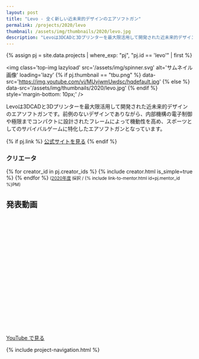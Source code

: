 ```yaml
---
layout: post
title: "Levo - 全く新しい近未来的デザインのエアソフトガン"
permalink: /projects/2020/levo
thumbnail: /assets/img/thumbnails/2020/levo.jpg
description: "Levoは3DCADと3Dプリンターを最大限活用して開発された近未来的デザインのエアソフトガンです。前例のないデザインでありながら、内部機構の電子制御や極限までコンパクトに設計されたフレームによって機動性を高め、スポーツとしてのサバイバルゲームに特化したエアソフトガンとなっています。"
---
```


{% assign pj = site.data.projects | where_exp: "pj", "pj.id == 'levo'" | first %}

<img class='top-img lazyload' src='/assets/img/spinner.svg' alt='サムネイル画像' loading='lazy'
{% if pj.thumbnail == "tbu.png" %} data-src='https://img.youtube.com/vi/MUvjwmUwdsc/hqdefault.jpg'
{% else %}                         data-src='/assets/img/thumbnails/2020/levo.jpg'
{% endif %}                        style='margin-bottom: 10px;' />

Levoは3DCADと3Dプリンターを最大限活用して開発された近未来的デザインのエアソフトガンです。前例のないデザインでありながら、内部機構の電子制御や極限までコンパクトに設計されたフレームによって機動性を高め、スポーツとしてのサバイバルゲームに特化したエアソフトガンとなっています。

{% if pj.link %}
<a href="{{ pj.link }}" target="_blank" class="button">公式サイトを見る</a>
{% endif %}

### クリエータ
<p>
{% for creator_id in pj.creator_ids %}
  {% include creator.html is_simple=true %}
{% endfor %}
<small>(<a href='/projects/2020'>2020年度</a> 採択 / {% include link-to-mentor.html id=pj.mentor_id %}PM)</small>
</p>

## 発表動画
<div class="youtube">
  <iframe width="560" height="315" class="lazyload" data-src="https://www.youtube.com/embed/MUvjwmUwdsc?rel=0" frameborder="0" allowfullscreen=""></iframe>
</div>
<a href="https://www.youtube.com/watch?v={{ pj.youtube }}" target="_blank" rel="noopener" class="button">YouTube で見る</a>

{% include project-navigation.html %}

